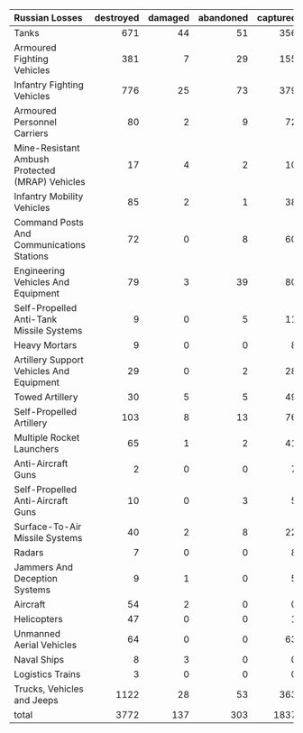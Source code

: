 | Russian Losses                                   |   destroyed |   damaged |   abandoned |   captured |   total |
|:-------------------------------------------------|------------:|----------:|------------:|-----------:|--------:|
| Tanks                                            |         671 |        44 |          51 |        356 |    1122 |
| Armoured Fighting Vehicles                       |         381 |         7 |          29 |        155 |     572 |
| Infantry Fighting Vehicles                       |         776 |        25 |          73 |        379 |    1253 |
| Armoured Personnel Carriers                      |          80 |         2 |           9 |         72 |     163 |
| Mine-Resistant Ambush Protected  (MRAP) Vehicles |          17 |         4 |           2 |         10 |      33 |
| Infantry Mobility Vehicles                       |          85 |         2 |           1 |         38 |     126 |
| Command Posts And Communications Stations        |          72 |         0 |           8 |         60 |     140 |
| Engineering Vehicles And Equipment               |          79 |         3 |          39 |         80 |     201 |
| Self-Propelled Anti-Tank Missile Systems         |           9 |         0 |           5 |         11 |      25 |
| Heavy Mortars                                    |           9 |         0 |           0 |          8 |      17 |
| Artillery Support Vehicles And Equipment         |          29 |         0 |           2 |         28 |      59 |
| Towed Artillery                                  |          30 |         5 |           5 |         49 |      89 |
| Self-Propelled Artillery                         |         103 |         8 |          13 |         76 |     200 |
| Multiple Rocket Launchers                        |          65 |         1 |           2 |         41 |     109 |
| Anti-Aircraft Guns                               |           2 |         0 |           0 |          7 |       9 |
| Self-Propelled Anti-Aircraft Guns                |          10 |         0 |           3 |          5 |      18 |
| Surface-To-Air Missile Systems                   |          40 |         2 |           8 |         22 |      72 |
| Radars                                           |           7 |         0 |           0 |          8 |      15 |
| Jammers And Deception Systems                    |           9 |         1 |           0 |          5 |      15 |
| Aircraft                                         |          54 |         2 |           0 |          0 |      56 |
| Helicopters                                      |          47 |         0 |           0 |          1 |      48 |
| Unmanned Aerial Vehicles                         |          64 |         0 |           0 |         63 |     127 |
| Naval Ships                                      |           8 |         3 |           0 |          0 |      11 |
| Logistics Trains                                 |           3 |         0 |           0 |          0 |       3 |
| Trucks, Vehicles and Jeeps                       |        1122 |        28 |          53 |        363 |    1566 |
| total                                            |        3772 |       137 |         303 |       1837 |    6049 |